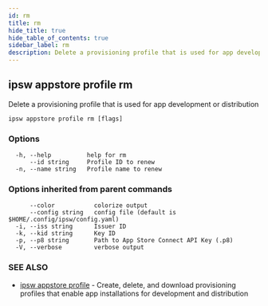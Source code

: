 ```yaml
---
id: rm
title: rm
hide_title: true
hide_table_of_contents: true
sidebar_label: rm
description: Delete a provisioning profile that is used for app development or distribution
---
```

## ipsw appstore profile rm

Delete a provisioning profile that is used for app development or distribution

```
ipsw appstore profile rm [flags]
```

### Options

```
  -h, --help          help for rm
      --id string     Profile ID to renew
  -n, --name string   Profile name to renew
```

### Options inherited from parent commands

```
      --color           colorize output
      --config string   config file (default is $HOME/.config/ipsw/config.yaml)
  -i, --iss string      Issuer ID
  -k, --kid string      Key ID
  -p, --p8 string       Path to App Store Connect API Key (.p8)
  -V, --verbose         verbose output
```

### SEE ALSO

* [ipsw appstore profile](/docs/cli/ipsw/appstore/profile)	 - Create, delete, and download provisioning profiles that enable app installations for development and distribution

